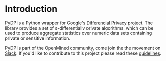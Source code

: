 # Introduction

PyDP is a Python wrapper for Google's [Differencial Privacy](https://github.com/google/differential-privacy) project. The library provides a set of ε-differentially private algorithms, which can be used to produce aggregate statistics over numeric data sets containing private or sensitive information.

PyDP is part of the OpenMined community, come join the the movement on [Slack](http://slack.openmined.org/). 
If you'd like to contribute to this project please read these [guidelines](https://github.com/OpenMined/PyDP/blob/master/contributing.md).
